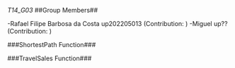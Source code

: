 *T14_G03*
##Group Members##

-Rafael Filipe Barbosa da Costa up202205013 (Contribution: )
-Miguel up?? (Contribution: )

###ShortestPath Function###

###TravelSales Function###
